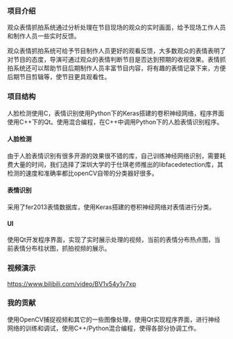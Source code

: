 ### 项目介绍

观众表情抓拍系统通过分析处理在节目现场的观众的实时画面，给予现场工作人员和制作人员一些实时反馈。

观众表情抓拍系统可给予节目制作人员更好的观看反馈，大多数观众的表情表明了对节目的态度，导演可通过观众的表情判断节目是否达到预期的收视效果。表情抓拍系统还可以帮助节目后期制作人员丰富节目内容，将有趣的表情记录下来，方便后期节目剪辑等，使节目更具观看性。

### 项目结构

人脸检测使用C，表情识别使用Python下的Keras搭建的卷积神经网络，程序界面使用C++下的Qt。使用混合编程，在C++中调用Python下的人脸表情识别程序。

#### 人脸检测

由于人脸表情识别有很多开源的效果很不错的库，自己训练神经网络识别，需要耗费大量的时间，我们选择了深圳大学的于仕琪老师推出的libfacedetection库，其检测的速度和准确率都比openCV自带的分类器好很多。

#### 表情识别

采用了fer2013表情数据库，使用Keras搭建的卷积神经网络对表情进行分类。

#### UI

使用Qt开发程序界面，实现了实时展示处理的视频，当前的表情分布热点图，当前表情分布柱状图，抓拍视频的展示。

### 视频演示

https://www.bilibili.com/video/BV1v54y1v7xp

### 我的贡献

使用OpenCV捕捉视频和其它的一些图像处理，使用Qt实现程序界面，进行神经网络的训练和调试，使用C++/Python混合编程，使得各部分协调工作。